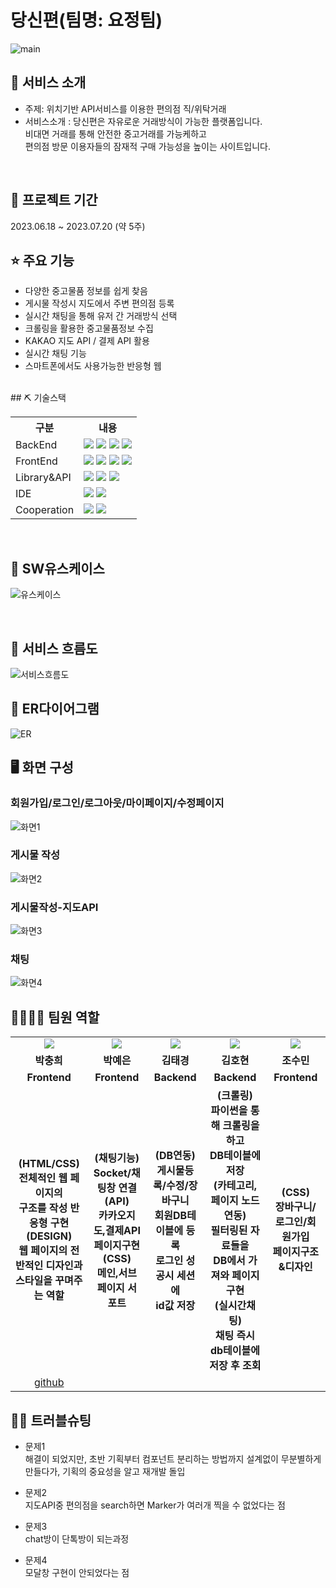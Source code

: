 # 당신편(팀명: 요정팀)
![main](https://github.com/2023-SMHRD-SW-BigData-1/Fairy/assets/132530371/ee59e172-308d-46c9-89bd-f8c9a91dc2ad)
## 👀 서비스 소개
* 주제:  위치기반 API서비스를 이용한 편의점 직/위탁거래
* 서비스소개 : 당신편은 자유로운 거래방식이 가능한 플랫폼입니다.</br>
             비대면 거래를 통해 안전한 중고거래를 가능케하고</br>
             편의점 방문 이용자들의 잠재적 구매 가능성을 높이는 사이트입니다.</br>
<br>

## 📅 프로젝트 기간
2023.06.18 ~ 2023.07.20 (약 5주)
<br>
## ⭐ 주요 기능
* 다양한 중고물품 정보를 쉽게 찾음 </br>
* 게시물 작성시 지도에서 주변 편의점 등록</br>
* 실시간 채팅을 통해 유저 간 거래방식 선택</br>
* 크롤링을 활용한 중고물품정보 수집</br>
* KAKAO 지도 API / 결제 API 활용</br>
* 실시간 채팅 기능</br>
* 스마트폰에서도 사용가능한 반응형 웹</br>
<br>
## ⛏ 기술스택
<table>
    <tr>
        <th>구분</th>
        <th>내용</th>
    </tr>
    <tr>
        <td>BackEnd</td>
        <td>
            <img src="https://img.shields.io/badge/JavaScript-F7DF1E?style=for-the-badge&logo=JavaScript&logoColor=white"/>
            <img src="https://img.shields.io/badge/Node.js-339933?style=for-the-badge&logo=Node.js&logoColor=white"/>
            <img src="https://img.shields.io/badge/MySQL-4479A1?style=for-the-badge&logo=MySQL&logoColor=white"/> 
            <img src="https://img.shields.io/badge/Python-3776AB?style=for-the-badge&logo=Python&logoColor=white"/> 
        </td>
    </tr>
        <tr>
        <td>FrontEnd</td>
        <td>
            <img src="https://img.shields.io/badge/React-61DAFB?style=for-the-badge&logo=React&logoColor=black">
            <img src="https://img.shields.io/badge/HTML5-E34F26?style=for-the-badge&logo=HTML5&logoColor=white"/>
            <img src="https://img.shields.io/badge/CSS3-1572B6?style=for-the-badge&logo=CSS3&logoColor=white"/>
            <img src="https://img.shields.io/badge/JavaScript-F7DF1E?style=for-the-badge&logo=JavaScript&logoColor=white"/>
        </td>
    </tr>
    <tr>
        <td>Library&API</td>
        <td>
            <img src="https://img.shields.io/badge/BootStrap-7952B3?style=for-the-badge&logo=BootStrap&logoColor=white"/>
            <img src="https://img.shields.io/badge/KakaoMap-FFCD00?style=for-the-badge&logo=Kakao&logoColor=white"/>
            <img src="https://img.shields.io/badge/Socket.io-010101?style=for-the-badge&logo=Socket.io&logoColor=white">
        </td>
    </tr>
    <tr>
        <td>IDE</td>
        <td>
            <img src="https://img.shields.io/badge/Jupyter-F37626?style=for-the-badge&logo=Jupyter&logoColor=white"/>
            <img src="https://img.shields.io/badge/VSCode-007ACC?style=for-the-badge&logo=VisualStudioCode&logoColor=white"/>
        </td>
    </tr>
    <tr>
        <td>Cooperation</td>
        <td>
            <img src="https://img.shields.io/badge/Git-F05032?style=for-the-badge&logo=Git&logoColor=white"/>
            <img src="https://img.shields.io/badge/GitHub-181717?style=for-the-badge&logo=GitHub&logoColor=white"/>
        </td>
    </tr>
</table>
<br>


## 📌 SW유스케이스
![유스케이스](https://github.com/2023-SMHRD-SW-BigData-1/Fairy/assets/132533622/d4b2f5ce-4963-470a-a4cb-1cf7cfa25dcb)




<br>

## 📌 서비스 흐름도
![서비스흐름도](https://github.com/2023-SMHRD-SW-BigData-1/Fairy/assets/132533622/af7a1114-4fa9-4002-87c2-b11f2caac440)
<br>
## 📌 ER다이어그램
![ER](https://github.com/2023-SMHRD-SW-BigData-1/Fairy/assets/132533622/5ae3ba3e-641d-432d-8e64-81499054cbbb)
## 🖥 화면 구성
### 회원가입/로그인/로그아웃/마이페이지/수정페이지
![화면1](https://github.com/2023-SMHRD-SW-BigData-1/Fairy/assets/132533622/4f6bbb25-fa76-4f30-b753-433f13a22386)
### 게시물 작성
![화면2](https://github.com/2023-SMHRD-SW-BigData-1/Fairy/assets/132533622/9cdbfc69-f3d5-4b3f-a507-7649581db861)
### 게시물작성-지도API
![화면3](https://github.com/2023-SMHRD-SW-BigData-1/Fairy/assets/132533622/0d43c737-1c7f-4e46-bb1d-302256566a47)
### 채팅
![화면4](https://github.com/2023-SMHRD-SW-BigData-1/Fairy/assets/132533622/63845f87-8f1c-464a-97c0-aede87ac7ed7)
## 👨‍👩‍👦‍👦 팀원 역할
<table>
    
<tr>
    <td align="center">
      <img src="https://github.com/2023-SMHRD-SW-BigData-1/Fairy/assets/132530371/38ed470e-4404-449d-a214-c86075e0d491?style=flat&logo=JavaScript&logoColor=white">
    </td>
    <td align="center">
      <img src="https://github.com/2023-SMHRD-SW-BigData-1/Fairy/assets/132530371/8a35d7ff-2aca-4919-a8ad-a8d50859d464?style=flat&logo=JavaScript&logoColor=white">
    </td>
    <td align="center">
      <img src="https://github.com/2023-SMHRD-SW-BigData-1/Fairy/assets/132530371/9f4bb469-bb54-49d1-9fc4-3d500bee1182?style=flat&logo=JavaScript&logoColor=white">
    </td>
    <td align="center">
      <img src="https://github.com/2023-SMHRD-SW-BigData-1/Fairy/assets/132530371/d21d3282-be22-41a1-8fa2-3b37ab844eb2?style=flat&logo=JavaScript&logoColor=white">
    </td>
    <td align="center">
      <img src="https://github.com/2023-SMHRD-SW-BigData-1/Fairy/assets/132530371/70ebb0c7-7fd1-4689-bb66-8660735f5263?style=flat&logo=JavaScript&logoColor=white">
    </td>



  </tr>


 
  <tr>
    <td align="center"><strong>박충희</strong></td>
    <td align="center"><strong>박예은</strong></td>
    <td align="center"><strong>김태경</strong></td>
    <td align="center"><strong>김호현</strong></td>
    <td align="center"><strong>조수민</strong></td>
  </tr>
  <tr>
    <td align="center"><b>Frontend</b></td>
    <td align="center"><b>Frontend</b></td>
    <td align="center"><b>Backend</b></td>
    <td align="center"><b>Backend</b></td>
    <td align="center"><b>Frontend</b></td>
  </tr>
    <tr>
    <td align="center"><b>
        (HTML/CSS)</br>
        전체적인 웹 페이지의 </br>
        구조를 작성 반응형 구현 </br>
        (DESIGN)</br>
        웹 페이지의 전반적인 디자인과</br>
        스타일을 꾸며주는 역할
    </b></td>
    <td align="center"><b>
        (채팅기능)</br>
        Socket/채팅창 연결</br>
        (API)</br>
        카카오지도,결제API</br>
        페이지구현
        (CSS)</br>
        메인,서브페이지 서포트
    </b></td>
    <td align="center"><b>
        (DB연동)</br>
        게시물등록/수정/장바구니</br>
        회원DB테이블에 등록</br>
        로그인 성공시 세션에</br>
        id값 저장</br>
    </b></td>
    <td align="center"><b>
        (크롤링)</br>
        파이썬을 통해 크롤링을 하고</br>
        DB테이블에 저장</br>
        (카테고리,페이지 노드연동)</br>
        필터링된 자료들을</br>
        DB에서 가져와 페이지구현</br>
        (실시간채팅)</br>
        채팅 즉시 db테이블에 저장 후 조회</br>
    </b></td>
    <td align="center"><b>
        (CSS)</br>
        장바구니/로그인/회원가입</br>
        페이지구조&디자인
    </b></td>
  </tr>

  
  <tr>
    <td align="center"><a href="https://github.com/자신의username작성해주세요" target='_blank'>github</a></td>
  </tr>

</table>

## 🤾‍♂️ 트러블슈팅
* 문제1<br>
    해결이 되었지만, 초반 기획부터 컴포넌트 분리하는 방법까지 설계없이 무분별하게 만들다가, 기획의 중요성을 알고 재개발 돌입
 
* 문제2<br>
     지도API중 편의점을 search하면 Marker가 여러개 찍을 수 없었다는 점
  
* 문제3<br>
      chat방이 단톡방이 되는과정
* 문제4<br>
      모달창 구현이 안되었다는 점

